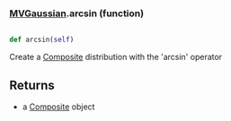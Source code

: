 ### [MVGaussian](MVGaussian.md).arcsin (function)


```py

def arcsin(self)

```



Create a [Composite](Composite.md) distribution with the 'arcsin' operator

Returns
-----------
* a [Composite](Composite.md) object

